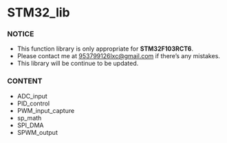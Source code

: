 # STM32_lib

### NOTICE

- This function library is only appropriate for **STM32F103RCT6**.
- Please contact me at 953799126lxc@gmail.com if there’s any mistakes.
- This library will be continue to be updated.

### CONTENT

- ADC_input
- PID_control
- PWM_input_capture
- sp_math
- SPI_DMA
- SPWM_output

